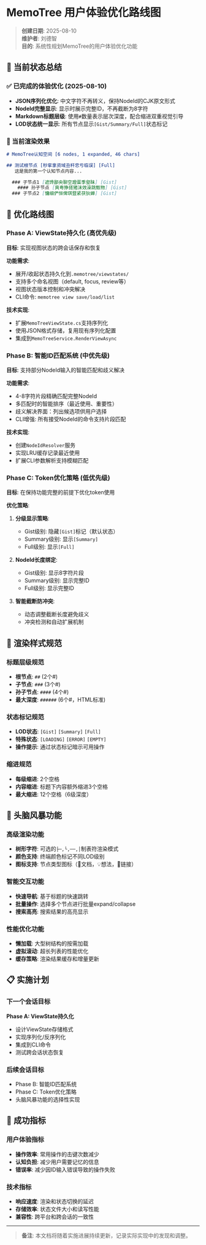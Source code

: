# MemoTree 用户体验优化路线图

> **创建日期**: 2025-08-10  
> **维护者**: 刘德智  
> **目的**: 系统性规划MemoTree的用户体验优化功能  

## 🎯 当前状态总结

### ✅ 已完成的体验优化 (2025-08-10)
- **JSON序列化优化**: 中文字符不再转义，保持NodeId的CJK原文形式
- **NodeId完整显示**: 显示时展示完整ID，不再截断为8字符
- **Markdown标题层级**: 使用`#`数量表示层次深度，配合缩进双重视觉引导
- **LOD状态统一显示**: 所有节点显示`[Gist/Summary/Full]`状态标记

### 🔧 当前渲染效果
```markdown
# MemoTree认知空间 [6 nodes, 1 expanded, 46 chars]

## 测试根节点 [秒挛拿资域丑秆忠亏临误] [Full]
   这是我的第一个认知节点内容...

  ### 子节点1 [遮馋鄙央聊空蹬蛋季壑昧] [Gist]
    #### 孙子节点 [爽粤狰搓猪沫效澡跳甄物] [Gist]
  ### 子节点2 [慵细俨恒俾琪暨紧茯狄蝉] [Gist]
```

## 🚀 优化路线图

### Phase A: ViewState持久化 (高优先级)
**目标**: 实现视图状态的跨会话保存和恢复

**功能需求**:
- 展开/收起状态持久化到`.memotree/viewstates/`
- 支持多个命名视图（default, focus, review等）
- 视图状态版本控制和冲突解决
- CLI命令: `memotree view save/load/list`

**技术实现**:
- 扩展`MemoTreeViewState.cs`支持序列化
- 使用JSON格式存储，复用现有序列化配置
- 集成到`MemoTreeService.RenderViewAsync`

### Phase B: 智能ID匹配系统 (中优先级)
**目标**: 支持部分NodeId输入的智能匹配和歧义解决

**功能需求**:
- 4-8字符片段精确匹配完整NodeId
- 多匹配时的智能排序（最近使用、重要性）
- 歧义解决界面：列出候选项供用户选择
- CLI增强: 所有接受NodeId的命令支持片段匹配

**技术实现**:
- 创建`NodeIdResolver`服务
- 实现LRU缓存记录最近使用
- 扩展CLI参数解析支持模糊匹配

### Phase C: Token优化策略 (低优先级)
**目标**: 在保持功能完整的前提下优化token使用

**优化策略**:
1. **分级显示策略**:
   - Gist级别: 隐藏`[Gist]`标记（默认状态）
   - Summary级别: 显示`[Summary]`
   - Full级别: 显示`[Full]`

2. **NodeId长度绑定**:
   - Gist级别: 显示8字符片段
   - Summary级别: 显示完整ID
   - Full级别: 显示完整ID

3. **智能截断防冲突**:
   - 动态调整截断长度避免歧义
   - 冲突检测和自动扩展机制

## 🎨 渲染样式规范

### 标题层级规范
- **根节点**: `##` (2个#)
- **子节点**: `###` (3个#)
- **孙子节点**: `####` (4个#)
- **最大深度**: `######` (6个#，HTML标准)

### 状态标记规范
- **LOD状态**: `[Gist]` `[Summary]` `[Full]`
- **特殊状态**: `[LOADING]` `[ERROR]` `[EMPTY]`
- **操作提示**: 通过状态标记暗示可用操作

### 缩进规范
- **每级缩进**: 2个空格
- **内容缩进**: 标题下内容额外缩进3个空格
- **最大缩进**: 12个空格（6级深度）

## 🔮 头脑风暴功能

### 高级渲染功能
- **树形字符**: 可选的`├─,└,──,│`制表符渲染模式
- **颜色支持**: 终端颜色标记不同LOD级别
- **图标支持**: 节点类型图标（📝文档，💡想法，🔗链接）

### 智能交互功能
- **快速导航**: 基于标题的快速跳转
- **批量操作**: 选择多个节点进行批量expand/collapse
- **搜索高亮**: 搜索结果的高亮显示

### 性能优化功能
- **懒加载**: 大型树结构的按需加载
- **虚拟滚动**: 超长列表的性能优化
- **缓存策略**: 渲染结果缓存和增量更新

## 📋 实施计划

### 下一个会话目标
**Phase A: ViewState持久化**
- 设计ViewState存储格式
- 实现序列化/反序列化
- 集成到CLI命令
- 测试跨会话状态恢复

### 后续会话目标
- Phase B: 智能ID匹配系统
- Phase C: Token优化策略
- 头脑风暴功能的选择性实现

## 🎯 成功指标

### 用户体验指标
- **操作效率**: 常用操作的击键次数减少
- **认知负担**: 减少用户需要记忆的信息
- **错误率**: 减少因ID输入错误导致的操作失败

### 技术指标
- **响应速度**: 渲染和状态切换的延迟
- **存储效率**: 状态文件大小和读写性能
- **兼容性**: 跨平台和跨会话的一致性

---

> **备注**: 本文档将随着实施进展持续更新，记录实际实现中的发现和调整。
